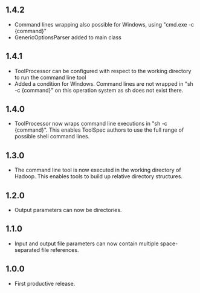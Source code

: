 ## 1.4.2

  * Command lines wrapping also possible for Windows, using "cmd.exe -c {command}"
  * GenericOptionsParser added to main class

## 1.4.1

  * ToolProcessor can be configured with respect to the working directory to run the command line tool
  * Added a condition for Windows. Command lines are not wrapped in "sh -c {command}" on this operation system as sh does not exist there.
  
## 1.4.0

  * ToolProcessor now wraps command line executions in "sh -c {command}". This enables ToolSpec authors to use the full range of possible shell command lines.

## 1.3.0

  * The command line tool is now executed in the working directory of Hadoop. This enables tools to build up relative directory structures.

## 1.2.0

  * Output parameters can now be directories.

## 1.1.0

  * Input and output file parameters can now contain multiple space-separated file references.

## 1.0.0

  * First productive release.
